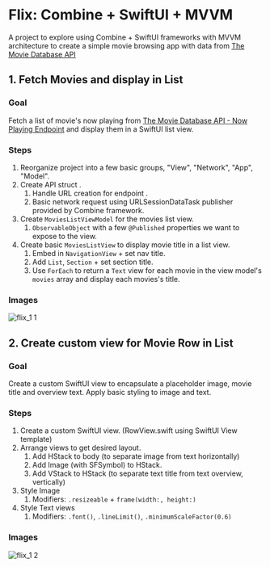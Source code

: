 # Flix: Combine + SwiftUI + MVVM
A project to explore using Combine + SwiftUI frameworks with MVVM architecture to create a simple movie browsing app with data from [The Movie Database API](https://developers.themoviedb.org/3/getting-started/introduction)

## 1. Fetch Movies and display in List
### Goal
Fetch a list of movie's now playing from [The Movie Database API - Now Playing Endpoint](https://developers.themoviedb.org/3/movies/get-now-playing) and display them in a SwiftUI list view.

### Steps
1. Reorganize project into a few basic groups, "View", "Network", "App", "Model".
1. Create API struct .
   1. Handle URL creation for endpoint .
   1. Basic network request using URLSessionDataTask publisher provided by Combine framework.
1. Create `MoviesListViewModel` for the movies list view.
   1. `ObservableObject` with a few `@Published` properties we want to expose to the view.
1. Create basic `MoviesListView` to display movie title in a list view.
   1. Embed in `NavigationView` + set nav title.
   1. Add `List`, `Section` + set section title.
   1. Use `ForEach` to return a `Text` view for each movie in the view model's `movies` array and display each movies's title.

### Images
![flix_1 1](https://user-images.githubusercontent.com/11927517/79384844-76f80900-7f1c-11ea-9cf0-3bab4c084ef3.gif)

## 2. Create custom view for Movie Row in List
### Goal
Create a custom SwiftUI view to encapsulate a placeholder image, movie title and overview text. Apply basic styling to image and text.

### Steps
1. Create a custom SwiftUI view. (RowView.swift using SwiftUI View template)
1. Arrange views to get desired layout.
   1. Add HStack to body (to separate image from text horizontally)
   1. Add Image (with SFSymbol) to HStack.
   1. Add VStack to HStack (to separate text title from text overview, vertically)
1. Style Image
   1. Modifiers: `.resizeable` + `frame(width:, height:)`
1. Style Text views
   1. Modifiers: `.font()`, `.lineLimit()`, `.minimumScaleFactor(0.6)`

### Images
![flix_1 2](https://user-images.githubusercontent.com/11927517/79396200-3609ef80-7f30-11ea-88bf-7f6abb9cf08c.gif)


